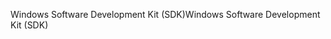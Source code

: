 <span data-ttu-id="49046-101">Windows Software Development Kit (SDK)</span><span class="sxs-lookup"><span data-stu-id="49046-101">Windows Software Development Kit (SDK)</span></span>